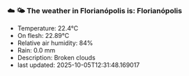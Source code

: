 ### ☁️ 🌤️  The weather in Florianópolis is: Florianópolis

- Temperature: 22.4°C
- On flesh: 22.89°C
- Relative air humidity: 84%
- Rain: 0.0 mm
- Description: Broken clouds
- last updated: 2025-10-05T12:31:48.169017
